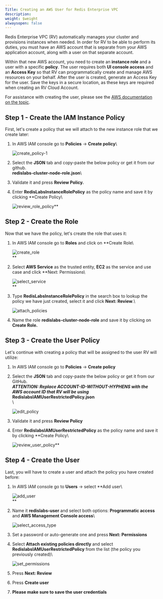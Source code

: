 ```yaml
---
Title: Creating an AWS User for Redis Enterprise VPC
description: 
weight: $weight
alwaysopen: false
---
```

Redis Enterprise VPC (RV) automatically manages your cluster and
provisions instances when needed. In order for RV to be able to perform
its duties, you must have an AWS account that is separate from your AWS
application account, along with a user on that separate account.

Within that new AWS account, you need to create an **instance role** and
a user with a specific **policy**. The user requires both **UI console
access** and an **Access Key** so that RV can programmatically create
and manage AWS resources on your behalf. After the user is created,
generate an Access Key for the user. Save the keys in a secure location,
as these keys are required when creating an RV Cloud Account.

For assistance with creating the user, please see the [AWS documentation
on the
topic](https://docs.aws.amazon.com/IAM/latest/UserGuide/id_credentials_access-keys.html).

## Step 1 - Create the IAM Instance Policy

First, let's create a policy that we will attach to the new instance
role that we create later:

1. In AWS IAM console go to **Policies** -\> **Create policy**\

    ![create_policy-1](/images/rv/create_policy-1.png?width=700&height=621)
1. Select the **JSON** tab and copy-paste the below policy or get it
    from our github.\
    **redislabs-cluster-node-role.json**\
1. Validate it and press **Review Policy.**
1. Enter **RedisLabsInstanceRolePolicy** as the policy name and save it
    by clicking **Create Policy\

    ![review_role_policy](/images/rv/review_role_policy.png?width=700&height=270)**

## Step 2 - Create the Role

Now that we have the policy, let's create the role that uses
it:

1. In AWS IAM console go to **Roles** and
    click on **Create Role\

    ![create_role](/images/rv/create_role.png?width=700&height=636)\
    **
1. Select **AWS Service** as the trusted entity, **EC2** as the service
    and use case and click **Next: Permissions\

    ![select_service](/images/rv/select_service.png?width=700&height=625)\
    **
1. Type **RedisLabsInstanceRolePolicy** in the search box to lookup the
    policy we have just created, select it and click **Next: Review**.\

    ![attach_policies](/images/rv/attach_policies.png?width=700&height=348)
1. Name the role **redislabs-cluster-node-role** and save it by
    clicking on **Create Role.**

## Step 3 - Create the User Policy

Let's continue with creating a policy that will be assigned to the user
RV will utilize:

1. In AWS IAM console go to **Policies** -\> **Create policy**
1. Select the **JSON** tab and copy-paste the below policy or get it
    from our GitHub.\
    ***ATTENTION: Replace
    ACCOUNT-ID-WITHOUT-HYPHENS
    with the AWS account ID that RV will be using***\
    **RedislabsIAMUserRestrictedPolicy.json**\
    \

    ![edit_policy](/images/rv/edit_policy.png?width=700&height=214)
1. Validate it and press **Review Policy**
1. Enter **RedislabsIAMUserRestrictedPolicy** as the policy name and
    save it by clicking **Create Policy\

    ![review_user_policy](/images/rv/review_user_policy.png?width=700&height=292)**

## Step 4 - Create the User

Last, you will have to create a user and attach the policy you have
created before:

1. In AWS IAM console go to **Users** -\> select **Add user\

    ![add_user](/images/rv/add_user.png?width=700&height=751)\
    **
1. Name it **redislabs-user** and select both options: **Programmatic
    access** and **AWS Management Console access**\

    ![select_access_type](/images/rv/select_access_type.png?width=700&height=393)
1. Set a password or auto-generate one and press **Next: Permissions**
1. Select **Attach existing policies directly** and select
    **RedislabsIAMUserRestrictedPolicy** from the list (the policy you
    previously created)\

    ![set_permissions](/images/rv/set_permissions.png?width=700&height=477)
1. Press **Next: Review**
1. Press **Create user**
1. **Please make sure to save the user credentials**
